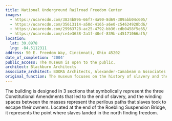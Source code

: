 ```yaml
---
title: National Underground Railroad Freedom Center
images:
  - https://ucarecdn.com/3824b896-66f7-4a90-8d69-309abb04c605/
  - https://ucarecdn.com/35613114-a50d-4165-a6e0-c54624928bd6/
  - https://ucarecdn.com/29963728-ac25-4792-bb36-cdb0458f5e65/
  - https://ucarecdn.com/ce4e3638-2a1f-40ef-839b-c45171066af5/
location:
  lat: 39.0978
  lng: -84.5112311
address: 50 E. Freedom Way, Cincinnati, Ohio 45202
date_of_completion: '2004'
public_access: The museum is open to the public.
architect: Blackburn Architects
associate_architect: BOORA Architects, Alexander-Camabeam & Associates
original_function: The museum focuses on the history of slavery and the underground railroad.
---
```


The building is designed in 3 sections that symbolically represent the three Constitutional Amendments that led to the end of slavery, and the winding spaces between the masses represent the perilous paths that slaves took to escape their owners. Located at the end of the Roebling Suspension Bridge, it represents the point where slaves landed in the north finding freedom.
